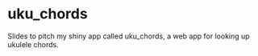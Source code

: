 # uku_chords
Slides to pitch my shiny app called uku_chords, a web app for looking up ukulele chords.
